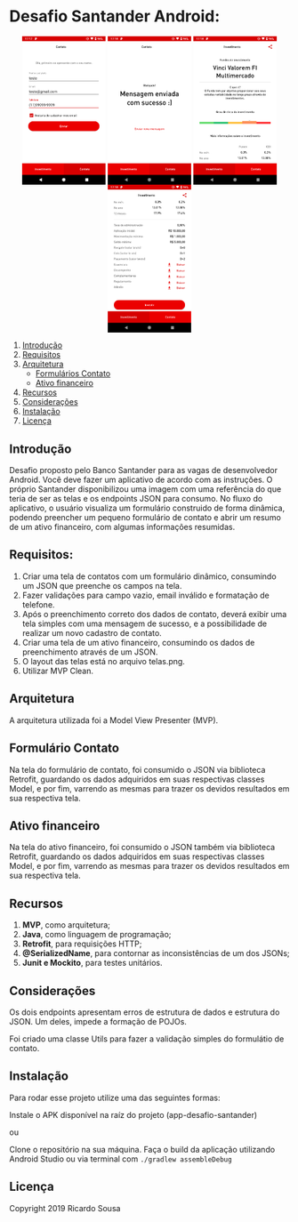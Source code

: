 # Desafio Santander Android:

<p align="center">
  <img src="images/screen1.png" align="center" width=150>
  <img src="images/screen2.png" align="center" width=150>
  <img src="images/screen3.png" align="center" width=150>
  <img src="images/screen4.png" align="center" width=150>
</p>

1. [Introdução](#introduction) 
2. [Requisitos](#requirements) 
3. [Arquitetura](#architecture) 
   * [Formulários Contato](#contact) 
   * [Ativo financeiro](#fund) 
4. [Recursos](#resources)
5. [Considerações](#considerations)
5. [Instalação](#setup)  
6. [Licença](#license)
<a name="introduction" />

## Introdução

Desafio proposto pelo Banco Santander para as vagas de desenvolvedor Android. Você deve fazer um aplicativo de acordo com as instruções. O próprio Santander disponibilizou uma imagem com uma referência do que teria de ser as telas e os endpoints JSON para consumo. No fluxo do aplicativo, o usuário visualiza um formulário construido de forma dinâmica, podendo preencher um pequeno formulário de contato e abrir um resumo de um ativo financeiro, com algumas informações resumidas.
<a name="requirements" />

## Requisitos:

1. Criar uma tela de contatos com um formulário dinâmico, consumindo um JSON que preenche os campos na tela.
2. Fazer validações para campo vazio, email inválido e formatação de telefone.
3. Após o preenchimento correto dos dados de contato, deverá exibir uma tela simples com uma mensagem de sucesso, e a possibilidade de realizar um novo cadastro de contato.
4. Criar uma tela de um ativo financeiro, consumindo os dados de preenchimento através de um JSON.
5. O layout das telas está no arquivo telas.png.
6. Utilizar MVP Clean.
<a name="architecture" />

## Arquitetura

A arquitetura utilizada foi a Model View Presenter (MVP). 
<a name="contact" />

## Formulário Contato

Na tela do formulário de contato, foi consumido o JSON via biblioteca Retrofit, guardando os dados adquiridos em suas respectivas classes Model, e por fim, varrendo as mesmas para trazer os devidos resultados em sua respectiva tela.
<a name="fund" />

## Ativo financeiro

Na tela do ativo financeiro, foi consumido o JSON também via biblioteca Retrofit, guardando os dados adquiridos em suas respectivas classes Model, e por fim, varrendo as mesmas para trazer os devidos resultados em sua respectiva tela.
<a name="resources" />

## Recursos

 1. **MVP**, como arquitetura;
 2. **Java**, como linguagem de programação;
 3. **Retrofit**, para requisições HTTP;
 4. **@SerializedName**, para contornar as inconsistências de um dos JSONs;
 5. **Junit e Mockito**, para testes unitários.
<a name="considerations" />

## Considerações

Os dois endpoints apresentam erros de estrutura de dados e estrutura do JSON. Um deles, impede a formação de POJOs. 

Foi criado uma classe Utils para fazer a validação simples do formulátio de contato.
<a name="setup" />

## Instalação

Para rodar esse projeto utilize uma das seguintes formas:

Instale o APK disponível na raíz do projeto (app-desafio-santander)

ou

Clone o repositório na sua máquina.
Faça o build da aplicação utilizando Android Studio ou via terminal com ```./gradlew assembleDebug```
<a name="license" />

## Licença
<aside class="notice">
  
Copyright 2019 Ricardo Sousa

</aside>
